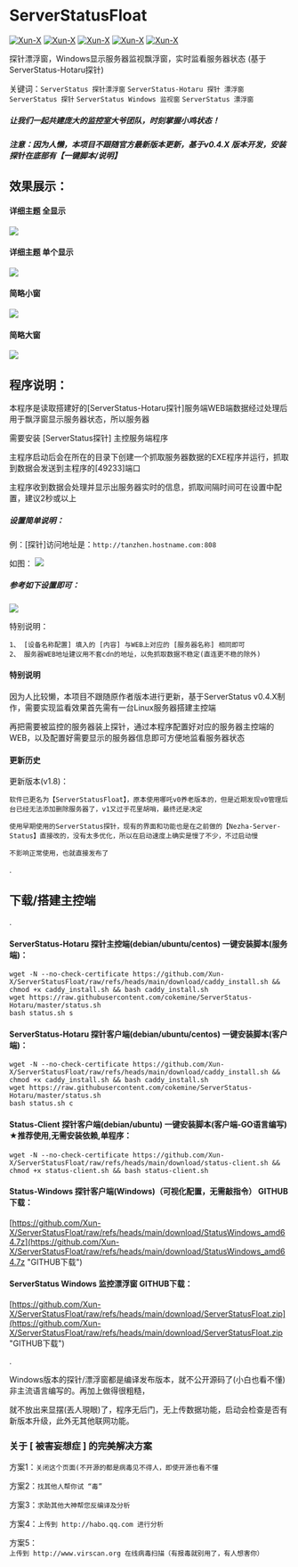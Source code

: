 # ServerStatusFloat
[![Xun-X](https://img.shields.io/static/v1?label=作者&message=Xun-X&color=F36CB0)](https://github.com/Xun-X/ServerStatusFloat)
[![Xun-X](https://img.shields.io/static/v1?label=特别感谢&message=cokemine&color=97C40F)](https://github.com/cokemine/ServerStatus-Hotaru)
[![Xun-X](https://img.shields.io/static/v1?label=软件特点&message=便携、简易&color=48C21A)](https://github.com/Xun-X/ServerStatusFloat)
[![Xun-X](https://img.shields.io/static/v1?label=软件性质&message=免费、非开源&color=1081C2)](https://github.com/Xun-X/ServerStatusFloat)
[![Xun-X](https://img.shields.io/static/v1?label=获取方式&message=点击下载&color=F48041)](https://github.com/Xun-X/ServerStatusFloat/raw/refs/heads/main/download/ServerStatusFloat.zip)

探针漂浮窗，Windows显示服务器监视飘浮窗，实时监看服务器状态 (基于ServerStatus-Hotaru探针)

关键词：`ServerStatus 探针漂浮窗` `ServerStatus-Hotaru 探针 漂浮窗` `ServerStatus 探针` `ServerStatus Windows 监视窗` `ServerStatus 漂浮窗`

##### 让我们一起共建庞大的监控室大爷团队，时刻掌握小鸡状态！

##### 注意：因为人懒，本项目不跟随官方最新版本更新，基于v0.4.X 版本开发，安装探针在底部有【一键脚本/说明】

## 效果展示：
#### 详细主题 全显示
![](https://raw.githubusercontent.com/Xun-X/ServerStatusFloat/refs/heads/main/image/inages_1.png)

#### 详细主题 单个显示
![](https://raw.githubusercontent.com/Xun-X/ServerStatusFloat/refs/heads/main/image/inages_2.png)

#### 简略小窗
![](https://raw.githubusercontent.com/Xun-X/ServerStatusFloat/refs/heads/main/image/inages_3.png)

#### 简略大窗
![](https://raw.githubusercontent.com/Xun-X/ServerStatusFloat/refs/heads/main/image/inages_4.png)



## 程序说明：
本程序是读取搭建好的[ServerStatus-Hotaru探针]服务端WEB端数据经过处理后用于飘浮窗显示服务器状态，所以服务器

需要安装 [ServerStatus探针] 主控服务端程序

主程序启动后会在所在的目录下创建一个抓取服务器数据的EXE程序并运行，抓取到数据会发送到主程序的[49233]端口

主程序收到数据会处理并显示出服务器实时的信息，抓取间隔时间可在设置中配置，建议2秒或以上

##### 设置简单说明：
例：[探针]访问地址是：```http://tanzhen.hostname.com:808```

如图：
![](https://raw.githubusercontent.com/Xun-X/ServerStatusFloat/refs/heads/main/image/inages_5.png)

##### 参考如下设置即可：
![](https://raw.githubusercontent.com/Xun-X/ServerStatusFloat/refs/heads/main/image/inages_6.png)

特别说明：
```
1、 [设备名称配置] 填入的 [内容] 与WEB上对应的 [服务器名称] 相同即可 
2、 服务器WEB地址建议用不套cdn的地址，以免抓取数据不稳定(直连更不稳的除外)
```


#### 特别说明
因为人比较懒，本项目不跟随原作者版本进行更新，基于ServerStatus v0.4.X制作，需要实现监看效果首先需有一台Linux服务器搭建主控端

再把需要被监控的服务器装上探针，通过本程序配置好对应的服务器主控端的WEB，以及配置好需要显示的服务器信息即可方便地监看服务器状态

#### 更新历史
更新版本(v1.8)：
```
软件已更名为【ServerStatusFloat】，原本使用哪吒v0养老版本的，但是近期发现v0管理后台已经无法添加删除服务器了，v1又过于花里胡哨，最终还是决定

使用早期使用的ServerStatus探针，现有的界面和功能也是在之前做的【Nezha-Server-Status】直接改的，没有太多优化，所以在启动速度上确实是慢了不少，不过启动慢

不影响正常使用，也就直接发布了
```

.
## 下载/搭建主控端
.

#### ServerStatus-Hotaru 探针主控端(debian/ubuntu/centos) 一键安装脚本(服务端)：
```
wget -N --no-check-certificate https://github.com/Xun-X/ServerStatusFloat/raw/refs/heads/main/download/caddy_install.sh && chmod +x caddy_install.sh && bash caddy_install.sh
wget https://raw.githubusercontent.com/cokemine/ServerStatus-Hotaru/master/status.sh
bash status.sh s
```

#### ServerStatus-Hotaru 探针客户端(debian/ubuntu/centos) 一键安装脚本(客户端)：
```
wget -N --no-check-certificate https://github.com/Xun-X/ServerStatusFloat/raw/refs/heads/main/download/caddy_install.sh && chmod +x caddy_install.sh && bash caddy_install.sh
wget https://raw.githubusercontent.com/cokemine/ServerStatus-Hotaru/master/status.sh
bash status.sh c
```

#### Status-Client 探针客户端(debian/ubuntu) 一键安装脚本(客户端-GO语言编写) ★推荐使用,无需安装依赖,单程序：
```
wget -N --no-check-certificate https://github.com/Xun-X/ServerStatusFloat/raw/refs/heads/main/download/status-client.sh && chmod +x status-client.sh && bash status-client.sh
```

#### Status-Windows 探针客户端(Windows)（可视化配置，无需敲指令） GITHUB下载：
[https://github.com/Xun-X/ServerStatusFloat/raw/refs/heads/main/download/StatusWindows_amd64.7z](https://github.com/Xun-X/ServerStatusFloat/raw/refs/heads/main/download/StatusWindows_amd64.7z "GITHUB下载")

#### ServerStatus Windows 监控漂浮窗 GITHUB下载：
[https://github.com/Xun-X/ServerStatusFloat/raw/refs/heads/main/download/ServerStatusFloat.zip](https://github.com/Xun-X/ServerStatusFloat/raw/refs/heads/main/download/ServerStatusFloat.zip "GITHUB下载")

.


Windows版本的探针/漂浮窗都是编译发布版本，就不公开源码了(小白也看不懂)非主流语言编写的。再加上做得很粗糙，

就不放出来显摆(丟人現眼)了，程序无后门，无上传数据功能，启动会检查是否有新版本升级，此外无其他联网功能。

### 关于 [ 被害妄想症 ] 的完美解决方案
方案1：`关闭这个页面(不开源的都是病毒见不得人，即使开源也看不懂`

方案2：`找其他人帮你试 “毒”`

方案3：`求助其他大神帮您反编译及分析`

方案4：`上传到 http://habo.qq.com 进行分析`

方案5：`上传到 http://www.virscan.org 在线病毒扫描（有报毒就别用了，有人想害你）`
